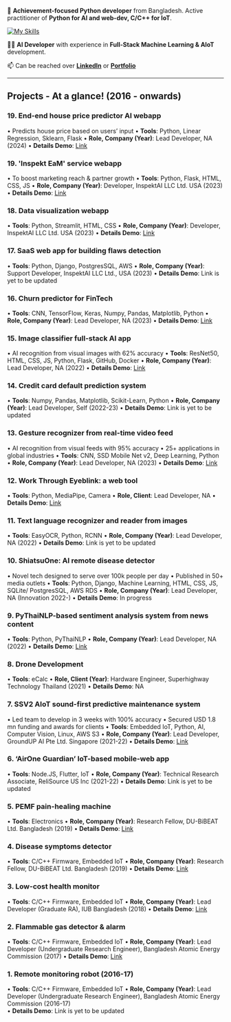 👋 **Achievement-focused Python developer** from Bangladesh. Active practitioner of **Python for AI and web-dev, C/C++ for IoT**.

[![My Skills](https://skillicons.dev/icons?i=python,django,ai,javascript,aws&theme=light)](https://skillicons.dev)

👨‍💻 **AI Developer** with experience in **Full-Stack Machine Learning & AIoT** development.

📫 Can be reached over [**LinkedIn**](https://linkedin.com/in/navidbinahmed) or [**Portfolio**](https://navidbinahmed.com)


-------------------------------------------------------------------------------------------------------------------------------------------------------------------------
## Projects - At a glance! (2016 - onwards)

### 19. End-end house price predictor AI webapp     
   • Predicts house price based on users’ input 
   • **Tools**: Python, Linear Regression, Sklearn, Flask
   • **Role, Company (Year)**: Lead Developer, NA (2024) 
   • **Details Demo**: [Link](https://github.com/NavidBinAhmed/webapp_boston-house-pricing)
   
### 19. 'Inspekt EaM' service webapp 
   • To boost marketing reach & partner growth 
   • **Tools**: Python, Flask, HTML, CSS, JS
   • **Role, Company (Year)**: Developer, InspektAI LLC Ltd. USA (2023) 
   • **Details Demo**: [Link](https://github.com/NavidBinAhmed/webapp_2_EaM-flask)
 
### 18. Data visualization webapp      
   • **Tools**: Python, Streamlit, HTML, CSS
   • **Role, Company (Year)**: Developer, InspektAI LLC Ltd. USA (2023) 
   • **Details Demo**: [Link](https://github.com/NavidBinAhmed/webapp_4_data-visual-analytics-streamlit)
   
### 17. SaaS web app for building flaws detection 
   • **Tools**: Python, Django, PostgresSQL, AWS
   • **Role, Company (Year)**: Support Developer, InspektAI LLC Ltd., USA (2023) 
   • **Details Demo**: Link is yet to be updated
 
### 16. Churn predictor for FinTech 
   • **Tools**: CNN, TensorFlow, Keras, Numpy, Pandas, Matplotlib, Python
   • **Role, Company (Year)**: Lead Developer, NA (2023) 
   • **Details Demo**: [Link](https://github.com/NavidBinAhmed/ANN-Based-Churn-Classifier)
 
### 15. Image classifier full-stack AI app
   • AI recognition from visual images with 62% accuracy 
   • **Tools**: ResNet50, HTML, CSS, JS, Python, Flask, GitHub, Docker
   • **Role, Company (Year)**: Lead Developer, NA (2022) 
   • **Details Demo**: [Link](https://github.com/NavidBinAhmed/Webapp_Deep_Learning_Image_Classifier)

### 14. Credit card default prediction system 
   • **Tools**: Numpy, Pandas, Matplotlib, Scikit-Learn, Python
   • **Role, Company (Year)**: Lead Developer, Self (2022-23) 
   • **Details Demo**: Link is yet to be updated
   
### 13. Gesture recognizer from real-time video feed 
   • AI recognition from visual feeds with 95% accuracy 
   • 25+ applications in global industries
   • **Tools**: CNN, SSD Mobile Net v2, Deep Learning, Python
   • **Role, Company (Year)**: Lead Developer, NA (2023) 
   • **Details Demo**: [Link](https://www.linkedin.com/feed/update/urn:li:activity:7027354324783570944/)

### 12. Work Through Eyeblink: a web tool
   • **Tools**: Python, MediaPipe, Camera
   • **Role, Client**: Lead Developer, NA 
   • **Details Demo**: [Link](https://github.com/NavidBinAhmed/Work_Through_EyeBlink/tree/main)
   
### 11. Text language recognizer and reader from images 
   • **Tools**: EasyOCR, Python, RCNN
   • **Role, Company (Year)**: Lead Developer, NA (2022) 
   • **Details Demo**: Link is yet to be updated
   
### 10. ShiatsuOne: AI remote disease detector 
   • Novel tech designed to serve over 100k people per day 
   • Published in 50+ media outlets
   • **Tools**: Python, Django, Machine Learning, HTML, CSS, JS, SQLite/ PostgresSQL, AWS RDS
   • **Role, Company (Year)**: Lead Developer, NA (Innovation 2022-) 
   • **Details Demo**: In progress
 
### 9. PyThaiNLP-based sentiment analysis system from news content
   • **Tools**: Python, PyThaiNLP
   • **Role, Company (Year)**: Lead Developer, NA (2022) 
   • **Details Demo**: [Link](https://github.com/NavidBinAhmed/NLTK-PyThaiNLP-News-Sentiment-Analysis)
   
### 8. Drone Development 
   • **Tools**: eCalc
   • **Role, Client (Year)**: Hardware Engineer, Superhighway Technology Thailand (2021) 
   • **Details Demo**: NA
   
### 7. SSV2 AIoT sound-first predictive maintenance system 
   • Led team to develop in 3 weeks with 100% accuracy 
   • Secured USD 1.8 mn funding and awards for clients
   • **Tools**: Embedded IoT, Python, AI, Computer Vision, Linux, AWS S3
   • **Role, Company (Year)**: Lead Developer, GroundUP AI Pte Ltd. Singapore (2021-22) 
   • **Details Demo**: [Link](https://github.com/NavidBinAhmed/I2S-Sound-based-Predictive-Analytics-System)

### 6. ‘AirOne Guardian’ IoT-based mobile-web app
   • **Tools**: Node.JS, Flutter, IoT
   • **Role, Company (Year)**: Technical Research Associate, ReliSource US Inc (2021-22) 
   • **Details Demo**: Link is yet to be updated

### 5. PEMF pain-healing machine
   • **Tools**: Electronics
   • **Role, Company (Year)**: Research Fellow, DU-BiBEAT Ltd. Bangladesh (2019) 
   • **Details Demo**: [Link](https://bibeat.com/product/electro-health-2/)
   
### 4. Disease symptoms detector
   • **Tools**: C/C++ Firmware, Embedded IoT
   • **Role, Company (Year)**: Research Fellow, DU-BiBEAT Ltd. Bangladesh (2019) 
   • **Details Demo**: [Link](https://ieeexplore.ieee.org/document/9422520)
   
### 3. Low-cost health monitor
   • **Tools**: C/C++ Firmware, Embedded IoT
   • **Role, Company (Year)**: Lead Developer (Graduate RA), IUB Bangladesh (2018) 
   • **Details Demo**: [Link](https://ieeexplore.ieee.org/document/9034357)
   
### 2. Flammable gas detector & alarm
   • **Tools**: C/C++ Firmware, Embedded IoT
   • **Role, Company (Year)**: Lead Developer (Undergraduate Research Engineer), Bangladesh Atomic Energy Commission (2017) 
   • **Details Demo**: [Link](https://journalajst.com/design-and-implementation-microcontroller-based-flammable-gas-detector-and-automatic-alarm-system)
  
### 1. Remote monitoring robot (2016-17) 
   • **Tools**: C/C++ Firmware, Embedded IoT
   • **Role, Company (Year)**: Lead Developer (Undergraduate Research Engineer), Bangladesh Atomic Energy Commission (2016-17)  
   • **Details Demo**: Link is yet to be updated
